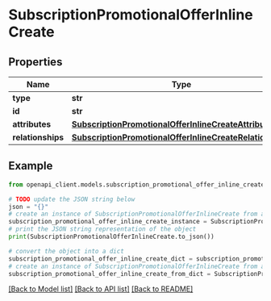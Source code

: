 # SubscriptionPromotionalOfferInlineCreate


## Properties

Name | Type | Description | Notes
------------ | ------------- | ------------- | -------------
**type** | **str** |  | 
**id** | **str** |  | [optional] 
**attributes** | [**SubscriptionPromotionalOfferInlineCreateAttributes**](SubscriptionPromotionalOfferInlineCreateAttributes.md) |  | 
**relationships** | [**SubscriptionPromotionalOfferInlineCreateRelationships**](SubscriptionPromotionalOfferInlineCreateRelationships.md) |  | [optional] 

## Example

```python
from openapi_client.models.subscription_promotional_offer_inline_create import SubscriptionPromotionalOfferInlineCreate

# TODO update the JSON string below
json = "{}"
# create an instance of SubscriptionPromotionalOfferInlineCreate from a JSON string
subscription_promotional_offer_inline_create_instance = SubscriptionPromotionalOfferInlineCreate.from_json(json)
# print the JSON string representation of the object
print(SubscriptionPromotionalOfferInlineCreate.to_json())

# convert the object into a dict
subscription_promotional_offer_inline_create_dict = subscription_promotional_offer_inline_create_instance.to_dict()
# create an instance of SubscriptionPromotionalOfferInlineCreate from a dict
subscription_promotional_offer_inline_create_from_dict = SubscriptionPromotionalOfferInlineCreate.from_dict(subscription_promotional_offer_inline_create_dict)
```
[[Back to Model list]](../README.md#documentation-for-models) [[Back to API list]](../README.md#documentation-for-api-endpoints) [[Back to README]](../README.md)


